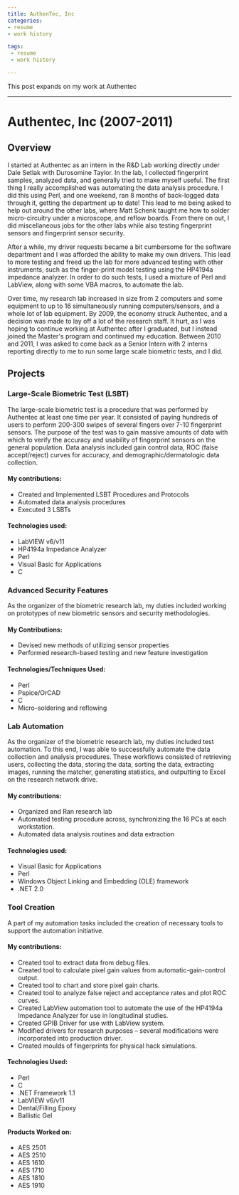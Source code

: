 ```yaml
---
title: AuthenTec, Inc
categories:
- resume
- work history

tags:
 - resume
 - work history

---
```


This post expands on my work at Authentec

---

# Authentec, Inc (2007-2011)

## Overview 
   <p>I started at Authentec as an intern in the R&D Lab working directly under Dale Setlak with Durosomine Taylor. In the lab, I collected 
fingerprint samples, analyzed data, and generally tried to make myself useful. The first thing I really accomplished was automating the data analysis procedure. I did this using Perl, and one weekend, ran 8 months of back-logged data through it, getting the department up to date! This lead to me being asked to help out around the other labs, where Matt Schenk taught me how to solder micro-circuitry under a microscope, and reflow boards. From there on out, I did miscellaneous jobs for the other labs while also testing fingerprint sensors and fingerprint sensor security. </p>
   <p>After a while, my driver requests became a bit cumbersome for the software department and I was afforded the ability to make my own
drivers. This lead to more testing and freed up the lab for more advanced testing with other instruments, such as the finger-print model testing using the HP4194a impedance analyzer. In order to do such tests, I used a mixture of Perl and LabView, along with some VBA macros, to automate the lab. </p>
   <p>Over time, my research lab increased in size from 2 computers and some equipment to up to 16 simultaneously running computers/sensors, and
a whole lot of lab equipment. By 2009, the economy struck Authentec, and a decision was made to lay off a lot of the research staff. It hurt, as I was hoping to continue working at Authentec after I graduated, but I instead joined the Master's program and continued my education. Between 2010 and 2011, I was asked to come back as a Senior Intern with 2 interns reporting directly to me to run some large scale biometric tests, and I did. </p>

## Projects
### Large-Scale Biometric Test (LSBT)
   The large-scale biometric test is a procedure that was performed by Authentec at least one time per year. It consisted of paying hundreds
of users to perform 200-300 swipes of several fingers over 7-10 fingerprint sensors. The purpose of the test was to gain massive amounts of data with which to verify the accuracy and usability of fingerprint sensors on the general population. Data analysis included gain control data, ROC (false accept/reject) curves for accuracy, and demographic/dermatologic data collection. 

#### My contributions:   

- Created and Implemented LSBT Procedures and Protocols 
- Automated data analysis procedures 
- Executed 3 LSBTs 

#### Technologies used:  

- LabVIEW v6/v11 
- HP4194a Impedance Analyzer  
- Perl 
- Visual Basic for Applications 
- C 

### Advanced Security Features  
<p>As the organizer of the biometric research lab, my duties included working on prototypes of new biometric sensors and security methodologies.</p> 

#### My Contributions: 

- Devised new methods of utilizing sensor properties 
- Performed research-based testing and new feature investigation 

#### Technologies/Techniques Used: 

- Perl 
- Pspice/OrCAD 
- C 
- Micro-soldering and reflowing

### Lab Automation 
<p>As the organizer of the biometric research lab, my duties included test automation. To this end, I was able to successfully automate the data collection and analysis procedures. These workflows consisted of retrieving users, collecting the data, storing the data, sorting the data, extracting images, running the matcher, generating statistics, and outputting to Excel on the research network drive.</p>

#### My contributions: 
- Organized and Ran research lab 
- Automated testing procedure across, synchronizing the 16 PCs at each workstation.  
- Automated data analysis routines and data extraction 

#### Technologies used:  
- Visual Basic for Applications 
- Perl 
- Windows Object Linking and Embedding (OLE) framework 
- .NET 2.0 

### Tool Creation 
<p>A part of my automation tasks included the creation of necessary tools to support the automation initiative.</p>  

#### My contributions: 
- Created tool to extract data from debug files. 
- Created tool to calculate pixel gain values from automatic-gain-control output.  
- Created tool to chart and store pixel gain charts. 
- Created tool to analyze false reject and acceptance rates and plot ROC curves.  
- Created LabView automation tool to automate the use of the HP4194a Impedance Analyzer for use in longitudinal studies.  
- Created GPIB Driver for use with LabView system. 
- Modified drivers for research purposes – several modifications were incorporated into production driver. 
- Created moulds of fingerprints for physical hack simulations.  

#### Technologies Used: 
- Perl 
- C 
- .NET Framework 1.1 
- LabVIEW v6/v11 
- Dental/Filling Epoxy 
- Ballistic Gel

#### Products Worked on:  
- AES 2501 
- AES 2510 
- AES 1610 
- AES 1710 
- AES 1810 
- AES 1910 

